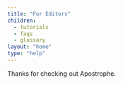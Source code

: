 ```yaml
---
title: "For Editors"
children:
  - tutorials
  - faqs
  - glossary
layout: "home"
type: "help"
---
```


Thanks for checking out Apostrophe.
